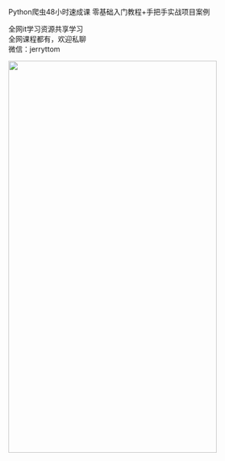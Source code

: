 Python爬虫48小时速成课 零基础入门教程+手把手实战项目案例

全网it学习资源共享学习<br>全网课程都有，欢迎私聊<br>微信：jerryttom<br>

<img decoding="async" class="aligncenter size-medium wp-image-44126" src="https://img.52fun.com/uploads/2021/09/1631505434-c81e728d9d4c2f6.png" alt="" width="413" height="778">